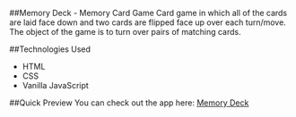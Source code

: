 ##Memory Deck - Memory Card Game
Card game in which all of the cards are laid face down and two cards are flipped face up over each turn/move. The object of the game is to turn over pairs of matching cards.

##Technologies Used
- HTML
- CSS
- Vanilla JavaScript  

##Quick Preview
You can check out the app here:
[Memory Deck](http://memory-deck-app.netlify.app "Memory Deck App")
